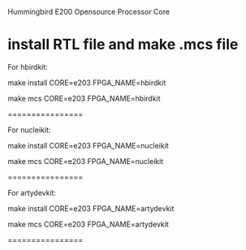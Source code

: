 Hummingbird E200 Opensource Processor Core

install RTL file and make .mcs file
================


For hbirdkit:

make install CORE=e203 FPGA_NAME=hbirdkit 

make mcs     CORE=e203 FPGA_NAME=hbirdkit 

================

For nucleikit:

make install CORE=e203 FPGA_NAME=nucleikit 

make mcs     CORE=e203 FPGA_NAME=nucleikit 

================

For artydevkit:

make install CORE=e203 FPGA_NAME=artydevkit 

make mcs     CORE=e203 FPGA_NAME=artydevkit 

================
